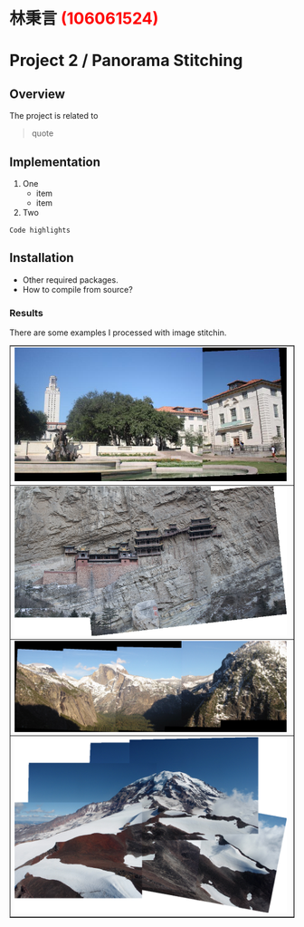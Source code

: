 # 林秉言 <span style="color:red">(106061524)</span>

# Project 2 / Panorama Stitching

## Overview
The project is related to 
> quote


## Implementation
1. One
	* item
	* item
2. Two

```
Code highlights
```

## Installation
* Other required packages.
* How to compile from source?

### Results

There are some examples I processed with image stitchin.

<table border=1>
<tr>
<td>
<img src="uttower_pano.jpg" width="99%"/>
</td>
</tr>

<tr>
<td>
<img src="Hanging_pano.png" width="99%"/>
</td>
</tr>

<tr>
<td>
<img src="ypano.png" width="99%"/>
</td>
</tr>

<tr>
<td>
<img src="pano.png" width="99%"/>
</td>
</tr>

</table>
